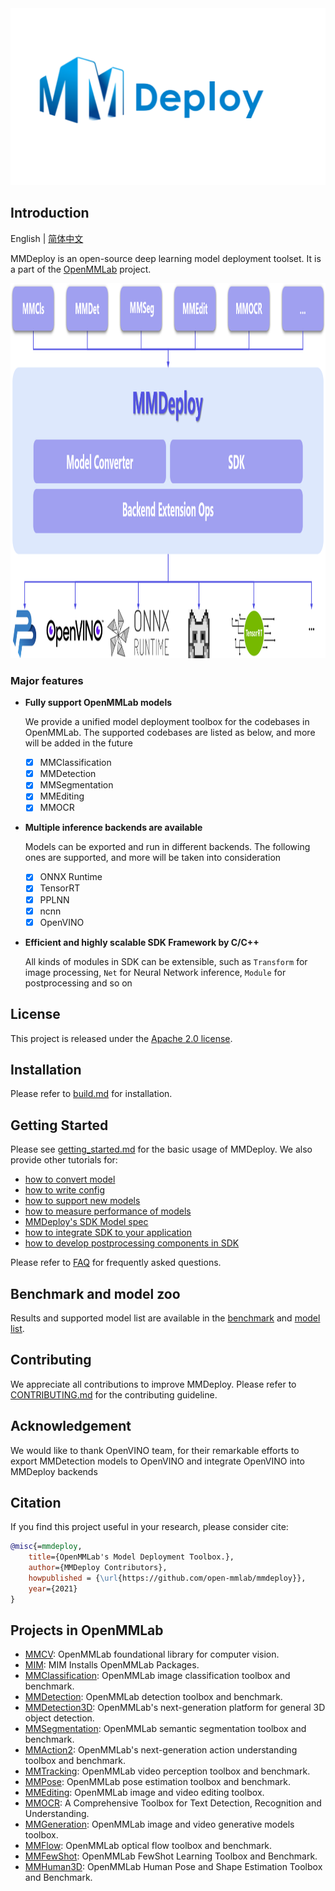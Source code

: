<div align="center">
  <img src="resources/mmdeploy-logo.png" width="600"/>
</div>

## Introduction

English | [简体中文](README_zh-CN.md)

MMDeploy is an open-source deep learning model deployment toolset. It is
a part of the [OpenMMLab](https://openmmlab.com/) project.

<div align="center">
  <img src="resources/introduction.png" height="600"/>
</div>


### Major features

- **Fully support OpenMMLab models**

  We provide a unified model deployment toolbox for the codebases in OpenMMLab. The supported codebases are listed as below, and more will be added in the future
  - [x] MMClassification
  - [x] MMDetection
  - [x] MMSegmentation
  - [x] MMEditing
  - [x] MMOCR

- **Multiple inference backends are available**

  Models can be exported and run in different backends. The following ones are supported, and more will be taken into consideration
  - [x] ONNX Runtime
  - [x] TensorRT
  - [x] PPLNN
  - [x] ncnn
  - [x] OpenVINO

- **Efficient and highly scalable SDK Framework by C/C++**

    All kinds of modules in SDK can be extensible, such as `Transform` for image processing, `Net` for Neural Network inference, `Module` for postprocessing and so on

## License

This project is released under the [Apache 2.0 license](LICENSE).


## Installation

Please refer to [build.md](docs/en/build.md) for installation.

## Getting Started
Please see [getting_started.md](docs/en/get_started.md) for the basic usage of MMDeploy. We also provide other tutorials for:
- [how to convert model](docs/en/tutorials/how_to_convert_model.md)
- [how to write config](docs/en/tutorials/how_to_write_config.md)
- [how to support new models](docs/en/tutorials/how_to_support_new_models.md)
- [how to measure performance of models](docs/en/tutorials/how_to_measure_performance_of_models.md)
- [MMDeploy's SDK Model spec](docs/en/tutorials/sdk_model_spec.md)
- [how to integrate SDK to your application](docs/en/tutorials/sdk_integration.md)
- [how to develop postprocessing components in SDK](docs/en/tutorials/postprocess_component_development.md)


Please refer to [FAQ](docs/en/faq.md) for frequently asked questions.


## Benchmark and model zoo

Results and supported model list are available in the [benchmark](docs/en/benchmark.md) and [model list](docs/en/tutorials/how_to_convert_model.md).

## Contributing

We appreciate all contributions to improve MMDeploy. Please refer to [CONTRIBUTING.md](.github/CONTRIBUTING.md) for the contributing guideline.

## Acknowledgement

We would like to thank OpenVINO team, for their remarkable efforts to export MMDetection models to OpenVINO and integrate OpenVINO into MMDeploy backends

## Citation

If you find this project useful in your research, please consider cite:

```BibTeX
@misc{=mmdeploy,
    title={OpenMMLab's Model Deployment Toolbox.},
    author={MMDeploy Contributors},
    howpublished = {\url{https://github.com/open-mmlab/mmdeploy}},
    year={2021}
}
```

## Projects in OpenMMLab

- [MMCV](https://github.com/open-mmlab/mmcv): OpenMMLab foundational library for computer vision.
- [MIM](https://github.com/open-mmlab/mim): MIM Installs OpenMMLab Packages.
- [MMClassification](https://github.com/open-mmlab/mmclassification): OpenMMLab image classification toolbox and benchmark.
- [MMDetection](https://github.com/open-mmlab/mmdetection): OpenMMLab detection toolbox and benchmark.
- [MMDetection3D](https://github.com/open-mmlab/mmdetection3d): OpenMMLab's next-generation platform for general 3D object detection.
- [MMSegmentation](https://github.com/open-mmlab/mmsegmentation): OpenMMLab semantic segmentation toolbox and benchmark.
- [MMAction2](https://github.com/open-mmlab/mmaction2): OpenMMLab's next-generation action understanding toolbox and benchmark.
- [MMTracking](https://github.com/open-mmlab/mmtracking): OpenMMLab video perception toolbox and benchmark.
- [MMPose](https://github.com/open-mmlab/mmpose): OpenMMLab pose estimation toolbox and benchmark.
- [MMEditing](https://github.com/open-mmlab/mmediting): OpenMMLab image and video editing toolbox.
- [MMOCR](https://github.com/open-mmlab/mmocr): A Comprehensive Toolbox for Text Detection, Recognition and Understanding.
- [MMGeneration](https://github.com/open-mmlab/mmgeneration): OpenMMLab image and video generative models toolbox.
- [MMFlow](https://github.com/open-mmlab/mmflow): OpenMMLab optical flow toolbox and benchmark.
- [MMFewShot](https://github.com/open-mmlab/mmfewshot): OpenMMLab FewShot Learning Toolbox and Benchmark.
- [MMHuman3D](https://github.com/open-mmlab/mmhuman3d): OpenMMLab Human Pose and Shape Estimation Toolbox and Benchmark.
